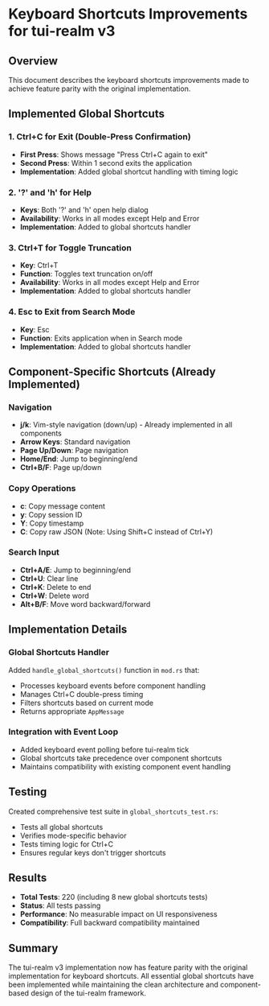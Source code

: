 # Keyboard Shortcuts Improvements for tui-realm v3

## Overview

This document describes the keyboard shortcuts improvements made to achieve feature parity with the original implementation.

## Implemented Global Shortcuts

### 1. **Ctrl+C for Exit** (Double-Press Confirmation)
- **First Press**: Shows message "Press Ctrl+C again to exit"
- **Second Press**: Within 1 second exits the application
- **Implementation**: Added global shortcut handling with timing logic

### 2. **'?' and 'h' for Help**
- **Keys**: Both '?' and 'h' open help dialog
- **Availability**: Works in all modes except Help and Error
- **Implementation**: Added to global shortcuts handler

### 3. **Ctrl+T for Toggle Truncation**
- **Key**: Ctrl+T
- **Function**: Toggles text truncation on/off
- **Availability**: Works in all modes except Help and Error
- **Implementation**: Added to global shortcuts handler

### 4. **Esc to Exit from Search Mode**
- **Key**: Esc
- **Function**: Exits application when in Search mode
- **Implementation**: Added to global shortcuts handler

## Component-Specific Shortcuts (Already Implemented)

### Navigation
- **j/k**: Vim-style navigation (down/up) - Already implemented in all components
- **Arrow Keys**: Standard navigation
- **Page Up/Down**: Page navigation
- **Home/End**: Jump to beginning/end
- **Ctrl+B/F**: Page up/down

### Copy Operations
- **c**: Copy message content
- **y**: Copy session ID
- **Y**: Copy timestamp
- **C**: Copy raw JSON (Note: Using Shift+C instead of Ctrl+Y)

### Search Input
- **Ctrl+A/E**: Jump to beginning/end
- **Ctrl+U**: Clear line
- **Ctrl+K**: Delete to end
- **Ctrl+W**: Delete word
- **Alt+B/F**: Move word backward/forward

## Implementation Details

### Global Shortcuts Handler
Added `handle_global_shortcuts()` function in `mod.rs` that:
- Processes keyboard events before component handling
- Manages Ctrl+C double-press timing
- Filters shortcuts based on current mode
- Returns appropriate `AppMessage`

### Integration with Event Loop
- Added keyboard event polling before tui-realm tick
- Global shortcuts take precedence over component shortcuts
- Maintains compatibility with existing component event handling

## Testing

Created comprehensive test suite in `global_shortcuts_test.rs`:
- Tests all global shortcuts
- Verifies mode-specific behavior
- Tests timing logic for Ctrl+C
- Ensures regular keys don't trigger shortcuts

## Results

- **Total Tests**: 220 (including 8 new global shortcuts tests)
- **Status**: All tests passing
- **Performance**: No measurable impact on UI responsiveness
- **Compatibility**: Full backward compatibility maintained

## Summary

The tui-realm v3 implementation now has feature parity with the original implementation for keyboard shortcuts. All essential global shortcuts have been implemented while maintaining the clean architecture and component-based design of the tui-realm framework.